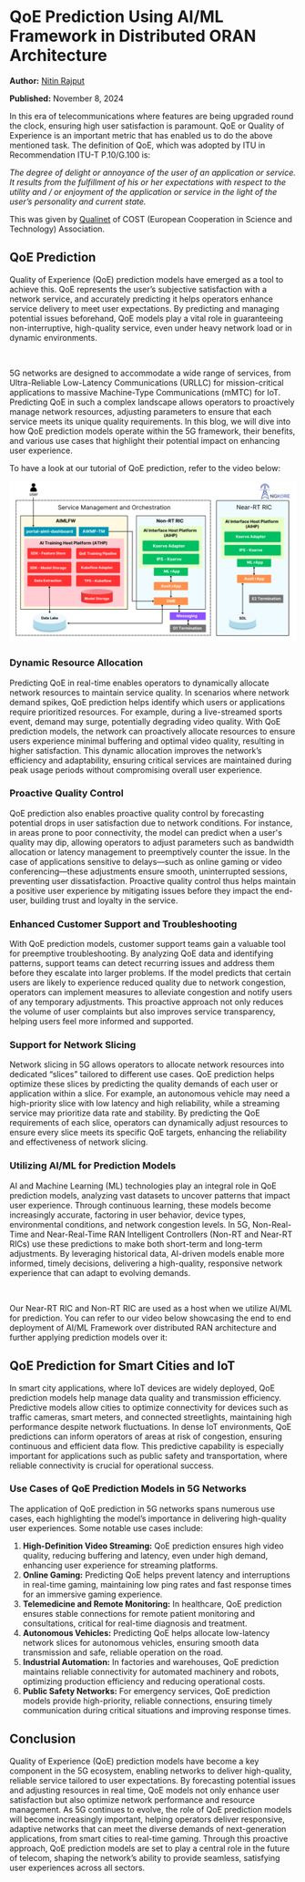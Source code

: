 # QoE Prediction Using AI/ML Framework in Distributed ORAN Architecture

**Author:** [Nitin Rajput](https://www.linkedin.com/in/nitin-rajput-3a321114b/)

**Published:** November 8, 2024

In this era of telecommunications where features are being upgraded round the clock, ensuring high user satisfaction is paramount. QoE or Quality of Experience is an important metric that has enabled us to do the above mentioned task. The definition of QoE, which was adopted by ITU in Recommendation ITU-T P.10/G.100 is:

_The degree of delight or annoyance of the user of an application or service. It results from the fulfillment of his or her expectations with respect to the utility and / or enjoyment of the application or service in the light of the user’s personality and current state._

This was given by [Qualinet](<(https://www.qualinet.eu/)>) of COST (European Cooperation in Science and Technology) Association.

## QoE Prediction

Quality of Experience (QoE) prediction models have emerged as a tool to achieve this. QoE represents the user’s subjective satisfaction with a network service, and accurately predicting it helps operators enhance service delivery to meet user expectations. By predicting and managing potential issues beforehand, QoE models play a vital role in guaranteeing non-interruptive, high-quality service, even under heavy network load or in dynamic environments.

<br>

5G networks are designed to accommodate a wide range of services, from Ultra-Reliable Low-Latency Communications (URLLC) for mission-critical applications to massive Machine-Type Communications (mMTC) for IoT. Predicting QoE in such a complex landscape allows operators to proactively manage network resources, adjusting parameters to ensure that each service meets its unique quality requirements. In this blog, we will dive into how QoE prediction models operate within the 5G framework, their benefits, and various use cases that highlight their potential impact on enhancing user experience.

To have a look at our tutorial of QoE prediction, refer to the video below:

[![Watch the video](./images/qoe-prediction.png)](https://youtu.be/hAyxFav_i3U?si=4OtCHMwT-M2AgYjw)

### Dynamic Resource Allocation

Predicting QoE in real-time enables operators to dynamically allocate network resources to maintain service quality. In scenarios where network demand spikes, QoE prediction helps identify which users or applications require prioritized resources. For example, during a live-streamed sports event, demand may surge, potentially degrading video quality. With QoE prediction models, the network can proactively allocate resources to ensure users experience minimal buffering and optimal video quality, resulting in higher satisfaction. This dynamic allocation improves the network’s efficiency and adaptability, ensuring critical services are maintained during peak usage periods without compromising overall user experience.

### Proactive Quality Control

QoE prediction also enables proactive quality control by forecasting potential drops in user satisfaction due to network conditions. For instance, in areas prone to poor connectivity, the model can predict when a user's quality may dip, allowing operators to adjust parameters such as bandwidth allocation or latency management to preemptively counter the issue. In the case of applications sensitive to delays—such as online gaming or video conferencing—these adjustments ensure smooth, uninterrupted sessions, preventing user dissatisfaction. Proactive quality control thus helps maintain a positive user experience by mitigating issues before they impact the end-user, building trust and loyalty in the service.

### Enhanced Customer Support and Troubleshooting

With QoE prediction models, customer support teams gain a valuable tool for preemptive troubleshooting. By analyzing QoE data and identifying patterns, support teams can detect recurring issues and address them before they escalate into larger problems. If the model predicts that certain users are likely to experience reduced quality due to network congestion, operators can implement measures to alleviate congestion and notify users of any temporary adjustments. This proactive approach not only reduces the volume of user complaints but also improves service transparency, helping users feel more informed and supported.

### Support for Network Slicing

Network slicing in 5G allows operators to allocate network resources into dedicated “slices” tailored to different use cases. QoE prediction helps optimize these slices by predicting the quality demands of each user or application within a slice. For example, an autonomous vehicle may need a high-priority slice with low latency and high reliability, while a streaming service may prioritize data rate and stability. By predicting the QoE requirements of each slice, operators can dynamically adjust resources to ensure every slice meets its specific QoE targets, enhancing the reliability and effectiveness of network slicing.

### Utilizing AI/ML for Prediction Models

AI and Machine Learning (ML) technologies play an integral role in QoE prediction models, analyzing vast datasets to uncover patterns that impact user experience. Through continuous learning, these models become increasingly accurate, factoring in user behavior, device types, environmental conditions, and network congestion levels. In 5G, Non-Real-Time and Near-Real-Time RAN Intelligent Controllers (Non-RT and Near-RT RICs) use these predictions to make both short-term and long-term adjustments. By leveraging historical data, AI-driven models enable more informed, timely decisions, delivering a high-quality, responsive network experience that can adapt to evolving demands.

<br>

Our Near-RT RIC and Non-RT RIC are used as a host when we utilize AI/ML for prediction. You can refer to our video below showcasing the end to end deployment of AI/ML Framework over distributed RAN architecture and further applying prediction models over it:

## QoE Prediction for Smart Cities and IoT

In smart city applications, where IoT devices are widely deployed, QoE prediction models help manage data quality and transmission efficiency. Predictive models allow cities to optimize connectivity for devices such as traffic cameras, smart meters, and connected streetlights, maintaining high performance despite network fluctuations. In dense IoT environments, QoE predictions can inform operators of areas at risk of congestion, ensuring continuous and efficient data flow. This predictive capability is especially important for applications such as public safety and transportation, where reliable connectivity is crucial for operational success.

### Use Cases of QoE Prediction Models in 5G Networks

The application of QoE prediction in 5G networks spans numerous use cases, each highlighting the model’s importance in delivering high-quality user experiences. Some notable use cases include:

1. **High-Definition Video Streaming:** QoE prediction ensures high video quality, reducing buffering and latency, even under high demand, enhancing user experience for streaming platforms.
2. **Online Gaming:** Predicting QoE helps prevent latency and interruptions in real-time gaming, maintaining low ping rates and fast response times for an immersive gaming experience.
3. **Telemedicine and Remote Monitoring:** In healthcare, QoE prediction ensures stable connections for remote patient monitoring and consultations, critical for real-time diagnosis and treatment.
4. **Autonomous Vehicles:** Predicting QoE helps allocate low-latency network slices for autonomous vehicles, ensuring smooth data transmission and safe, reliable operation on the road.
5. **Industrial Automation:** In factories and warehouses, QoE prediction maintains reliable connectivity for automated machinery and robots, optimizing production efficiency and reducing operational costs.
6. **Public Safety Networks:** For emergency services, QoE prediction models provide high-priority, reliable connections, ensuring timely communication during critical situations and improving response times.

## Conclusion

Quality of Experience (QoE) prediction models have become a key component in the 5G ecosystem, enabling networks to deliver high-quality, reliable service tailored to user expectations. By forecasting potential issues and adjusting resources in real time, QoE models not only enhance user satisfaction but also optimize network performance and resource management. As 5G continues to evolve, the role of QoE prediction models will become increasingly important, helping operators deliver responsive, adaptive networks that can meet the diverse demands of next-generation applications, from smart cities to real-time gaming. Through this proactive approach, QoE prediction models are set to play a central role in the future of telecom, shaping the network’s ability to provide seamless, satisfying user experiences across all sectors.
